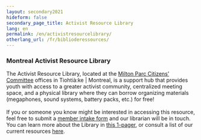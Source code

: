 ```yaml
---
layout: secondary2021
hideform: false
secondary_page_title: Activist Resource Library
lang: en
permalink: /en/activistresourcelibrary/
otherlang_url: /fr/biblioderessources/
---
```

### Montreal Activist Resource Library

<!--StartFragment-->

The Activist Resource Library, located at the [Milton Parc Citizens’ Committee](https://ccmp-mpcc.com/en/home/) offices in Tiohtià:ke | Montreal, is a support hub that provides youth with access to a greater activist community, centralized meeting space, and a physical library where they can borrow organizing materials (megaphones, sound systems, battery packs, etc.) for free!\
\
If you or someone you know might be interested in accessing this resource, feel free to submit a [member intake form](https://cryptpad.fr/form/#/2/form/view/v3bqAAYKdLUW-6EucYWDg5i2zPS1akelj1PuWnUQvKA/) and our librarian will be in touch. You can learn more about the Library in [this 1-pager](https://drive.google.com/file/d/10zrc7wr-o1YMTcfqsRoYSA-roMw9gj0p/view), or consult a list of our current resources [here](https://bit.ly/resourcesARL). 

<!--EndFragment-->